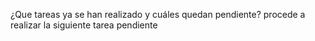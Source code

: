 ¿Que tareas ya se han realizado y cuáles quedan pendiente? procede a realizar la siguiente tarea pendiente